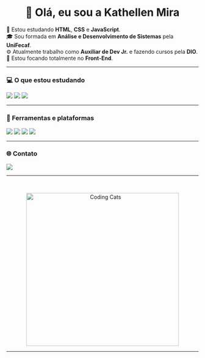 <h1 align="center">👋 Olá, eu sou a Kathellen Mira</h1>

<p>
  🌱 Estou estudando <b>HTML</b>, <b>CSS</b> e <b>JavaScript</b>.<br>
  🎓 Sou formada em <b>Análise e Desenvolvimento de Sistemas</b> pela <b>UniFecaf</b>.<br>
  ⚙️ Atualmente trabalho como <b>Auxiliar de Dev Jr.</b> e fazendo cursos pela <b>DIO</b>.<br>
  🎯 Estou focando totalmente no <b>Front-End</b>.
</p>

---

### 💻 O que estou estudando

<p>
  <img src="https://img.shields.io/badge/HTML5-FF48A5?style=for-the-badge&logo=html5&logoColor=white" />
  <img src="https://img.shields.io/badge/CSS3-FF48A5?style=for-the-badge&logo=css3&logoColor=white" />
  <img src="https://img.shields.io/badge/JavaScript-FF48A5?style=for-the-badge&logo=javascript&logoColor=black" />
</p>

---

### 🧠 Ferramentas e plataformas

<p>
  <img src="https://img.shields.io/badge/Visual%20Studio%20Code-FF48A5?style=for-the-badge&logo=visual-studio-code&logoColor=white" />
  <img src="https://img.shields.io/badge/Git-FF48A5?style=for-the-badge&logo=git&logoColor=white" />
  <img src="https://img.shields.io/badge/GitHub-FF48A5?style=for-the-badge&logo=github&logoColor=white" />
  <img src="https://img.shields.io/badge/DIO-FF48A5?style=for-the-badge&logo=dio&logoColor=white" />
</p>

---

### 🌐 Contato

<p>
  <a href="https://www.linkedin.com/in/kathellenmira/" target="_blank">
    <img src="https://img.shields.io/badge/LinkedIn-FF48A5?style=for-the-badge&logo=linkedin&logoColor=white" />
</p>

---

<br>

<p align="center">
  <img src="https://media2.giphy.com/media/v1.Y2lkPTc5MGI3NjExZXFpd25jem5kMzQ0dGxoY3Z6ZDV3ZHF4YnozdzJzMXhncHl1OGNjdSZlcD12MV9pbnRlcm5hbF9naWZfYnlfaWQmY3Q9Zw/ule4vhcY1xEKQ/giphy.gif" width="400" alt="Coding Cats">
</p>

---
